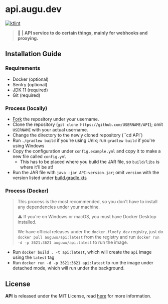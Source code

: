 # api.augu.dev
[![ktlint](https://img.shields.io/badge/code%20style-%E2%9D%A4-FF4081.svg)](https://ktlint.github.io/)

> :black_heart: **| API service to do certain things, mainly for webhooks and proxying.**

## Installation Guide
### Requirements
- Docker (optional)
- Sentry (optional)
- JDK 11 (required)
- Git (required)

### Process (locally)
- [Fork](https://github.com/auguwu/API/fork) the repository under your username.
- Clone the repository (``git clone https://github.com/USERNAME/API``); omit `USERNAME` with your actual username.
- Change the directory to the newly cloned repository (``cd API`)
- Run `./gradlew build` if you're using Unix; run `gradlew build` if you're using Windows
- Copy the configuration under `config.example.yml` and copy it to make a new file called `config.yml`
  - This has to be placed where you build the JAR file, so `build/libs` is where it'll be at!
- Run the JAR file with `java -jar API-version.jar`; omit `version` with the version listed under [build.gradle.kts](/build.gradle.kts)

### Process (Docker)
> This process is the most recommended, so you don't have to install any dependencies under your machine.
>
> :warning: If you're on Windows or macOS, you must have Docker Desktop installed.
>
> We have official releases under the `docker.floofy.dev` registry, just do `docker pull auguwu/api:latest` from
> the registry and run `docker run -d -p 3621:3621 auguwu/api:latest` to run the image.

- Run `docker build . -t api:latest`, which will create the `api` image using the `latest` tag
- Run `docker run -d -p 3621:3621 api:latest` to run the image under detached mode, which will run under the background.

## License
**API** is released under the MIT License, read [here](/LICENSE) for more information.
